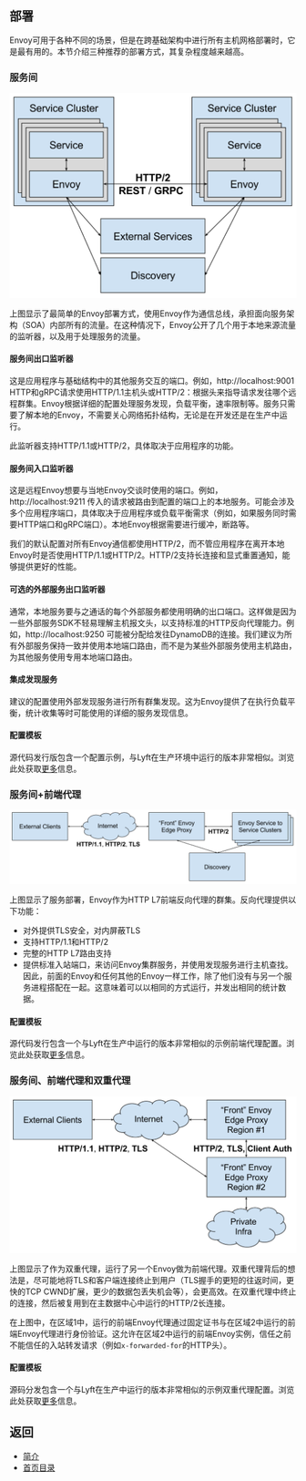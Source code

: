## 部署

Envoy可用于各种不同的场景，但是在跨基础架构中进行所有主机网格部署时，它是最有用的。本节介绍三种推荐的部署方式，其复杂程度越来越高。

### 服务间

![部署图](service_to_service.svg)

上图显示了最简单的Envoy部署方式，使用Envoy作为通信总线，承担面向服务架构（SOA）内部所有的流量。在这种情况下，Envoy公开了几个用于本地来源流量的监听器，以及用于处理服务的流量。

#### 服务间出口监听器
这是应用程序与基础结构中的其他服务交互的端口。例如，http://localhost:9001 HTTP和gRPC请求使用HTTP/1.1主机头或HTTP/2：根据头来指导请求发往哪个远程群集。Envoy根据详细的配置处理服务发现，负载平衡，速率限制等。服务只需要了解本地的Envoy，不需要关心网络拓扑结构，无论是在开发还是在生产中运行。

此监听器支持HTTP/1.1或HTTP/2，具体取决于应用程序的功能。

#### 服务间入口监听器
这是远程Envoy想要与当地Envoy交谈时使用的端口。例如，http://localhost:9211 传入的请求被路由到配置的端口上的本地服务。可能会涉及多个应用程序端口，具体取决于应用程序或负载平衡需求（例如，如果服务同时需要HTTP端口和gRPC端口）。本地Envoy根据需要进行缓冲，断路等。

我们的默认配置对所有Envoy通信都使用HTTP/2，而不管应用程序在离开本地Envoy时是否使用HTTP/1.1或HTTP/2。HTTP/2支持长连接和显式重置通知，能够提供更好的性能。

#### 可选的外部服务出口监听器
通常，本地服务要与之通话的每个外部服务都使用明确的出口端口。这样做是因为一些外部服务SDK不轻易理解主机报文头，以支持标准的HTTP反向代理能力。例如，http://localhost:9250 可能被分配给发往DynamoDB的连接。我们建议为所有外部服务保持一致并使用本地端口路由，而不是为某些外部服务使用主机路由，为其他服务使用专用本地端口路由。

#### 集成发现服务
建议的配置使用外部发现服务进行所有群集发现。这为Envoy提供了在执行负载平衡，统计收集等时可能使用的详细的服务发现信息。

#### 配置模板
源代码发行版包含一个配置示例，与Lyft在生产环境中运行的版本非常相似。浏览此处获取[更多](../Buildingandinstallation/Referenceconfigurations.md)信息。

### 服务间+前端代理

![部署图](front_proxy.svg)

上图显示了服务部署，Envoy作为HTTP L7前端反向代理的群集。反向代理提供以下功能：

- 对外提供TLS安全，对内屏蔽TLS
- 支持HTTP/1.1和HTTP/2
- 完整的HTTP L7路由支持
- 提供标准入站端口，来访问Envoy集群服务，并使用发现服务进行主机查找。因此，前面的Envoy和任何其他的Envoy一样工作，除了他们没有与另一个服务进程搭配在一起。这意味着可以以相同的方式运行，并发出相同的统计数据。

#### 配置模板

源代码发行包含一个与Lyft在生产中运行的版本非常相似的示例前端代理配置。浏览此处获取[更多](../Buildingandinstallation/Referenceconfigurations.md)信息。

### 服务间、前端代理和双重代理


![部署图](double_proxy.svg)

上图显示了作为双重代理，运行了另一个Envoy做为前端代理。双重代理背后的想法是，尽可能地将TLS和客户端连接终止到用户（TLS握手的更短的往返时间，更快的TCP CWND扩展，更少的数据包丢失机会等），会更高效。在双重代理中终止的连接，然后被复用到在主数据中心中运行的HTTP/2长连接。

在上图中，在区域1中，运行的前端Envoy代理通过固定证书与在区域2中运行的前端Envoy代理进行身份验证。这允许在区域2中运行的前端Envoy实例，信任之前不能信任的入站转发请求（例如`x-forwarded-for`的HTTP头）。

#### 配置模板
源码分发包含一个与Lyft在生产中运行的版本非常相似的示例双重代理配置。浏览此处获取[更多](../Buildingandinstallation/Referenceconfigurations.md)信息。

## 返回
- [简介](../Introduction.md)
- [首页目录](../README.md)
